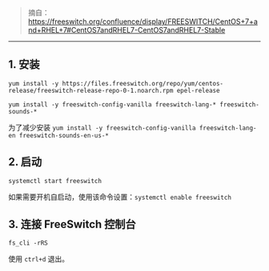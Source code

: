 > 摘自：https://freeswitch.org/confluence/display/FREESWITCH/CentOS+7+and+RHEL+7#CentOS7andRHEL7-CentOS7andRHEL7-Stable

---

## 1. 安装

```
yum install -y https://files.freeswitch.org/repo/yum/centos-release/freeswitch-release-repo-0-1.noarch.rpm epel-release

yum install -y freeswitch-config-vanilla freeswitch-lang-* freeswitch-sounds-*
```

为了减少安装 `yum install -y freeswitch-config-vanilla freeswitch-lang-en freeswitch-sounds-en-us-*`

## 2. 启动

```
systemctl start freeswitch
```

如果需要开机自启动，使用该命令设置：`systemctl enable freeswitch`

## 3. 连接 FreeSwitch 控制台

```
fs_cli -rRS
```

使用 `ctrl+d` 退出。
